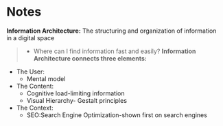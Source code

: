 # Notes
**Information Architecture:** The structuring and organization of information in a digital space
>- Where can I find information fast and easily?
**Information Architecture connects three elements:**
- The User: 
    - Mental model
- The Content: 
    - Cognitive load-limiting information
    - Visual Hierarchy- Gestalt principles
- The Context:
    - SEO:Search Engine Optimization-shown first on search engines
    